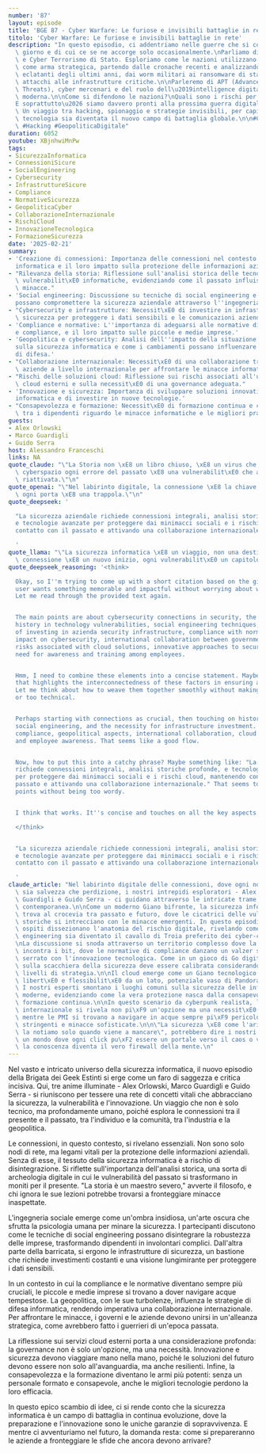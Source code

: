 ```yaml
---
number: '87'
layout: episode
title: 'BGE 87 - Cyber Warfare: Le furiose e invisibili battaglie in rete'
titolo: 'Cyber Warfare: Le furiose e invisibili battaglie in rete'
description: "In questo episodio, ci addentriamo nelle guerre che si combattono ogni\
  \ giorno e di cui ce se ne accorge solo occasionalmente.\nParliamo di Cyber Warfare\
  \ e Cyber Terrorismo di Stato. Esploriamo come le nazioni utilizzano attacchi informatici\
  \ come arma strategica, partendo dalle cronache recenti e analizzando i casi pi\xF9\
  \ eclatanti degli ultimi anni, dai worm militari ai ransomware di stato, fino agli\
  \ attacchi alle infrastrutture critiche.\n\nParleremo di APT (Advanced Persistent\
  \ Threats), cyber mercenari e del ruolo dell\u2019intelligence digitale nella geopolitica\
  \ moderna.\n\nCome si difendono le nazioni?\nQuali sono i rischi per aziende e cittadini?\n\
  E soprattutto\u2026 siamo davvero pronti alla prossima guerra digitale?\n\n\U0001F50D\
  \ Un viaggio tra hacking, spionaggio e strategie invisibili, per capire come la\
  \ tecnologia sia diventata il nuovo campo di battaglia globale.\n\n#CyberWarfare\
  \ #Hacking #GeopoliticaDigitale"
duration: 6052
youtube: XBjnhwiMnPw
tags:
- SicurezzaInformatica
- ConnessioniSicure
- SocialEngineering
- Cybersecurity
- InfrastruttureSicure
- Compliance
- NormativeSicurezza
- GeopoliticaCyber
- CollaborazioneInternazionale
- RischiCloud
- InnovazioneTecnologica
- FormazioneSicurezza
date: '2025-02-21'
summary:
- 'Creazione di connessioni: Importanza delle connessioni nel contesto della sicurezza
  informatica e il loro impatto sulla protezione delle informazioni aziendali.'
- "Rilevanza della storia: Riflessione sull'analisi storica delle tecnologie e delle\
  \ vulnerabilit\xE0 informatiche, evidenziando come il passato influisca sulle attuali\
  \ minacce."
- 'Social engineering: Discussione su tecniche di social engineering e come queste
  possano compromettere la sicurezza aziendale attraverso l''ingegneria sociale.'
- "Cybersecurity e infrastrutture: Necessit\xE0 di investire in infrastrutture di\
  \ sicurezza per proteggere i dati sensibili e le comunicazioni aziendali."
- 'Compliance e normative: L''importanza di adeguarsi alle normative di sicurezza
  e compliance, e il loro impatto sulle piccole e medie imprese.'
- 'Geopolitica e cybersecurity: Analisi dell''impatto della situazione geopolitica
  sulla sicurezza informatica e come i cambiamenti possano influenzare le strategie
  di difesa.'
- "Collaborazione internazionale: Necessit\xE0 di una collaborazione tra governi e\
  \ aziende a livello internazionale per affrontare le minacce informatiche."
- "Rischi delle soluzioni cloud: Riflessione sui rischi associati all'uso di servizi\
  \ cloud esterni e sulla necessit\xE0 di una governance adeguata."
- 'Innovazione e sicurezza: Importanza di sviluppare soluzioni innovative per la sicurezza
  informatica e di investire in nuove tecnologie.'
- "Consapevolezza e formazione: Necessit\xE0 di formazione continua e consapevolezza\
  \ tra i dipendenti riguardo le minacce informatiche e le migliori pratiche di sicurezza."
guests:
- Alex Orlowski
- Marco Guardigli
- Guido Serra
host: Alessandro Franceschi
links: NA
quote_claude: "\"La Storia non \xE8 un libro chiuso, \xE8 un virus che muta - e nel\
  \ cyberspazio ogni errore del passato \xE8 una vulnerabilit\xE0 che aspetta di essere\
  \ riattivata.\"\n"
quote_openai: "\"Nel labirinto digitale, la connessione \xE8 la chiave; senza consapevolezza,\
  \ ogni porta \xE8 una trappola.\"\n"
quote_deepseek: '

  "La sicurezza aziendale richiede connessioni integrali, analisi storiche profonde,
  e tecnologie avanzate per proteggere dai minimacci sociali e i rischi cloud, mantenendo
  contatto con il passato e attivando una collaborazione internazionale."

  '
quote_llama: "\"La sicurezza informatica \xE8 un viaggio, non una destinazione: ogni\
  \ connessione \xE8 un nuovo inizio, ogni vulnerabilit\xE0 un capitolo da riscrivere.\""
quote_deepseek_reasoning: '<think>

  Okay, so I''m trying to come up with a short citation based on the given text. The
  user wants something memorable and impactful without worrying about who wrote it.
  Let me read through the provided text again.


  The main points are about cybersecurity connections in security, the relevance of
  history in technology vulnerabilities, social engineering techniques, the importance
  of investing in azienda security infrastructure, compliance with norms, geopolitical
  impact on cybersecurity, international collaboration between governments and businesses,
  risks associated with cloud solutions, innovative approaches to security, and the
  need for awareness and training among employees.


  Hmm, I need to combine these elements into a concise statement. Maybe something
  that highlights the interconnectedness of these factors in ensuring azienda security.
  Let me think about how to weave them together smoothly without making it too long
  or too technical.


  Perhaps starting with connections as crucial, then touching on history''s role,
  social engineering, and the necessity for infrastructure investment. Then mention
  compliance, geopolitical aspects, international collaboration, cloud risks, innovation,
  and employee awareness. That seems like a good flow.


  Now, how to put this into a catchy phrase? Maybe something like: "La sicurezza aziendale
  richiede connessioni integrali, analisi storiche profonde, e tecnologie avanzate
  per proteggere dai minimacci sociali e i rischi cloud, mantenendo contatto con il
  passato e attivando una collaborazione internazionale." That seems to cover most
  points without being too wordy.


  I think that works. It''s concise and touches on all the key aspects mentioned.

  </think>


  "La sicurezza aziendale richiede connessioni integrali, analisi storiche profonde,
  e tecnologie avanzate per proteggere dai minimacci sociali e i rischi cloud, mantenendo
  contatto con il passato e attivando una collaborazione internazionale."

  '
claude_article: "Nel labirinto digitale delle connessioni, dove ogni nodo pu\xF2 essere\
  \ sia salvezza che perdizione, i nostri intrepidi esploratori - Alex Orlowski, Marco\
  \ Guardigli e Guido Serra - ci guidano attraverso le intricate trame della cybersecurity\
  \ contemporanea.\n\nCome un moderno Giano bifronte, la sicurezza informatica si\
  \ trova al crocevia tra passato e futuro, dove le cicatrici delle vulnerabilit\xE0\
  \ storiche si intrecciano con le minacce emergenti. In questo episodio, i nostri\
  \ ospiti dissezionano l'anatomia del rischio digitale, rivelando come il social\
  \ engineering sia diventato il cavallo di Troia preferito dei cyber-criminali moderni.\n\
  \nLa discussione si snoda attraverso un territorio complesso dove la geopolitica\
  \ incontra i bit, dove le normative di compliance danzano un valzer sempre pi\xF9\
  \ serrato con l'innovazione tecnologica. Come in un gioco di Go digitale, ogni mossa\
  \ sulla scacchiera della sicurezza deve essere calibrata considerando molteplici\
  \ livelli di strategia.\n\nIl cloud emerge come un Giano tecnologico: promessa di\
  \ libert\xE0 e flessibilit\xE0 da un lato, potenziale vaso di Pandora dall'altro.\
  \ I nostri esperti smontano i luoghi comuni sulla sicurezza delle infrastrutture\
  \ moderne, evidenziando come la vera protezione nasca dalla consapevolezza e dalla\
  \ formazione continua.\n\nIn questo scenario da cyberpunk realista, la collaborazione\
  \ internazionale si rivela non pi\xF9 un'opzione ma una necessit\xE0 esistenziale,\
  \ mentre le PMI si trovano a navigare in acque sempre pi\xF9 pericolose, tra normative\
  \ stringenti e minacce sofisticate.\n\n\"La sicurezza \xE8 come l'aria che respiriamo:\
  \ la notiamo solo quando viene a mancare\", potrebbero dire i nostri ospiti. In\
  \ un mondo dove ogni click pu\xF2 essere un portale verso il caos o verso la salvezza,\
  \ la conoscenza diventa il vero firewall della mente.\n"
---
```

Nel vasto e intricato universo della sicurezza informatica, il nuovo episodio della Brigata dei Geek Estinti si erge come un faro di saggezza e critica incisiva. Qui, tre anime illuminate - Alex Orlowski, Marco Guardigli e Guido Serra - si riuniscono per tessere una rete di concetti vitali che abbracciano la sicurezza, la vulnerabilità e l'innovazione. Un viaggio che non è solo tecnico, ma profondamente umano, poiché esplora le connessioni tra il presente e il passato, tra l'individuo e la comunità, tra l'industria e la geopolitica.

Le connessioni, in questo contesto, si rivelano essenziali. Non sono solo nodi di rete, ma legami vitali per la protezione delle informazioni aziendali. Senza di esse, il tessuto della sicurezza informatica è a rischio di disintegrazione. Si riflette sull'importanza dell'analisi storica, una sorta di archeologia digitale in cui le vulnerabilità del passato si trasformano in moniti per il presente. "La storia è un maestro severo," avverte il filosofo, e chi ignora le sue lezioni potrebbe trovarsi a fronteggiare minacce inaspettate.

L'ingegneria sociale emerge come un'ombra insidiosa, un'arte oscura che sfrutta la psicologia umana per minare la sicurezza. I partecipanti discutono come le tecniche di social engineering possano disintegrare la robustezza delle imprese, trasformando dipendenti in involontari complici. Dall'altra parte della barricata, si ergono le infrastrutture di sicurezza, un bastione che richiede investimenti costanti e una visione lungimirante per proteggere i dati sensibili.

In un contesto in cui la compliance e le normative diventano sempre più cruciali, le piccole e medie imprese si trovano a dover navigare acque tempestose. La geopolitica, con le sue turbolenze, influenza le strategie di difesa informatica, rendendo imperativa una collaborazione internazionale. Per affrontare le minacce, i governi e le aziende devono unirsi in un'alleanza strategica, come avrebbero fatto i guerrieri di un'epoca passata.

La riflessione sui servizi cloud esterni porta a una considerazione profonda: la governance non è solo un'opzione, ma una necessità. Innovazione e sicurezza devono viaggiare mano nella mano, poiché le soluzioni del futuro devono essere non solo all'avanguardia, ma anche resilienti. Infine, la consapevolezza e la formazione diventano le armi più potenti: senza un personale formato e consapevole, anche le migliori tecnologie perdono la loro efficacia.

In questo epico scambio di idee, ci si rende conto che la sicurezza informatica è un campo di battaglia in continua evoluzione, dove la preparazione e l'innovazione sono le uniche garanzie di sopravvivenza. E mentre ci avventuriamo nel futuro, la domanda resta: come si prepareranno le aziende a fronteggiare le sfide che ancora devono arrivare?
